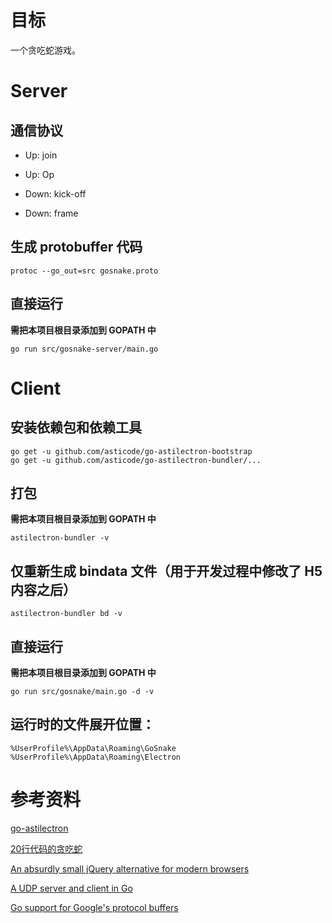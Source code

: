 # 目标

一个贪吃蛇游戏。

# Server

## 通信协议

- Up: join

- Up: Op

- Down: kick-off

- Down: frame

## 生成 protobuffer 代码

	protoc --go_out=src gosnake.proto

## 直接运行

**需把本项目根目录添加到 GOPATH 中**

	go run src/gosnake-server/main.go

# Client

## 安装依赖包和依赖工具

	go get -u github.com/asticode/go-astilectron-bootstrap
	go get -u github.com/asticode/go-astilectron-bundler/...

## 打包

**需把本项目根目录添加到 GOPATH 中**

	astilectron-bundler -v

## 仅重新生成 bindata 文件（用于开发过程中修改了 H5 内容之后）

	astilectron-bundler bd -v

## 直接运行

**需把本项目根目录添加到 GOPATH 中**

	go run src/gosnake/main.go -d -v

## 运行时的文件展开位置：

	%UserProfile%\AppData\Roaming\GoSnake
	%UserProfile%\AppData\Roaming\Electron

# 参考资料

[go-astilectron](https://github.com/asticode/go-astilectron)

[20行代码的贪吃蛇](https://kongchenglc.github.io/blog/%E8%B4%AA%E5%90%83%E8%9B%8720170613/)

[An absurdly small jQuery alternative for modern browsers](https://github.com/kenwheeler/cash)

[A UDP server and client in Go](https://ops.tips/blog/udp-client-and-server-in-go/)

[Go support for Google's protocol buffers](https://github.com/golang/protobuf)
